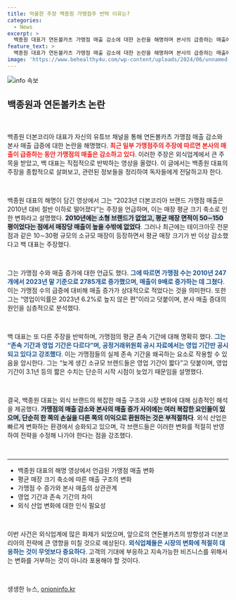 ```yaml
---
title: 억울한 주장 백종원 가맹점주 반박 이유는?
categories:
  - News
excerpt: >
  백종원 대표가 연돈볼카츠 가맹점 매출 감소에 대한 논란을 해명하며 본사의 급증하는 매출에 대한 의혹을 일축했다. 그는 가맹점 수의 증가로 인한 평균 매출 변화와 존속기간의 오해를 강조, 진실을 밝혔다. 클릭해 확인해보세요!
feature_text: >
  백종원 대표가 연돈볼카츠 가맹점 매출 감소에 대한 논란을 해명하며 본사의 급증하는 매출에 대한 의혹을 일축했다. 그는 가맹점 수의 증가로 인한 평균 매출 변화와 존속기간의 오해를 강조, 진실을 밝혔다. 클릭해 확인해보세요!
image: 'https://www.behealthy4u.com/wp-content/uploads/2024/06/unnamed-file.png'
---
```


<p><img src="https://www.behealthy4u.com/wp-content/uploads/2024/06/unnamed-file.png" alt="info 속보" /></p>

<h2 data-ke-size="size26">백종원과 연돈볼카츠 논란</h2>

<p data-ke-size="size16">&nbsp;</p>

<p>백종원 더본코리아 대표가 자신의 유튜브 채널을 통해 연돈볼카츠 가맹점 매출 감소와 본사 매출 급증에 대한 논란을 해명했다. <b><span style="color: #ee2323;">최근 일부 가맹점주의 주장에 따르면 본사의 매출이 급증하는 동안 가맹점의 매출은 감소하고 있다</span></b>. 이러한 주장은 외식업계에서 큰 주목을 받았고, 백 대표는 직접적으로 반박하는 영상을 올렸다. 이 글에서는 백종원 대표의 주장을 종합적으로 살펴보고, 관련된 정보들을 정리하여 독자들에게 전달하고자 한다.</p>

<p data-ke-size="size16">&nbsp;</p>

<p>백종원 대표의 해명이 담긴 영상에서 그는 “2023년 더본코리아 브랜드 가맹점 매출은 2010년 대비 절반 이하로 떨어졌다”는 주장을 언급하며, 이는 매장 평균 크기 축소로 인한 변화라고 설명했다. <b><span style="background-color: #21538527;">2010년에는 소형 브랜드가 없었고, 평균 매장 면적이 50∼150평이었다는 점에서 매장당 매출이 높을 수밖에 없었다</span></b>. 그러나 최근에는 테이크아웃 전문점과 같은 10∼30평 규모의 소규모 매장이 등장하면서 평균 매장 크기가 반 이상 감소했다고 백 대표는 주장했다.</p>

<p data-ke-size="size16">&nbsp;</p>

<p>그는 가맹점 수와 매출 증가에 대한 언급도 했다. <b><span style="color: #1a5490;">그에 따르면 가맹점 수는 2010년 247개에서 2023년 말 기준으로 2785개로 증가했으며, 매출이 9배로 증가하는 데 그쳤다</span></b>. 이는 가맹점 수의 급증에 대비해 매출 증가가 상대적으로 적었다는 것을 의미한다. 또한 그는 “영업이익률은 2023년 6.2%로 높지 않은 편”이라고 덧붙이며, 본사 매출 증대의 원인을 심층적으로 분석했다.</p>

<p data-ke-size="size16">&nbsp;</p>

<p>백 대표는 또 다른 주장을 반박하며, 가맹점의 평균 존속 기간에 대해 명확히 했다. <b><span style="color: #1a5490;">그는 “존속 기간과 영업 기간은 다르다”며, 공정거래위원회 공시 자료에서는 영업 기간만 공시되고 있다고 강조했다</span></b>. 이는 가맹점들의 실제 존속 기간을 왜곡하는 요소로 작용할 수 있음을 암시한다. 그는 “늦게 생긴 소규모 브랜드들은 영업 기간이 짧다”고 덧붙이며, 영업 기간이 3.1년 등의 짧은 수치는 단순히 시작 시점이 늦었기 때문임을 설명했다.</p>

<p data-ke-size="size16">&nbsp;</p>

<p>결국, 백종원 대표는 외식 브랜드의 복잡한 매출 구조와 시장 변화에 대해 심층적인 해석을 제공했다. <b><span style="background-color: #21538527;">가맹점의 매출 감소와 본사의 매출 증가 사이에는 여러 복잡한 요인들이 있으며, 단순히 한 쪽의 손실을 다른 쪽의 이익으로 환원하는 것은 부적절하다</span></b>. 외식 산업은 빠르게 변화하는 환경에서 승화되고 있으며, 각 브랜드들은 이러한 변화를 적절히 반영하여 전략을 수정해 나가야 한다는 점을 강조했다.</p>

<p data-ke-size="size16">&nbsp;</p>

<hr />

<ul>
    <li>백종원 대표의 해명 영상에서 언급된 가맹점 매출 변화</li>
    <li>평균 매장 크기 축소에 따른 매출 구조의 변화</li>
    <li>가맹점 수 증가와 본사 매출의 상관관계</li>
    <li>영업 기간과 존속 기간의 차이</li>
    <li>외식 산업 변화에 대한 인식 필요성</li>
</ul>

<p data-ke-size="size16">&nbsp;</p>

<p>이번 사건은 외식업계에 많은 화제가 되었으며, 앞으로의 연돈볼카츠의 방향성과 더본코리아의 전략에 큰 영향을 미칠 것으로 예상된다. <b><span style="color: #1a5490;">외식업체들은 시장의 변화에 적절히 대응하는 것이 무엇보다 중요하다</span></b>. 고객의 기대에 부응하고 지속가능한 비즈니스를 위해서는 변화를 거부하는 것이 아니라 포용해야 할 것이다. </p>

<p data-ke-size="size16">&nbsp;</p>
생생한 뉴스, <a href="https://onioninfo.kr" rel="dofollow">onioninfo.kr</a>


